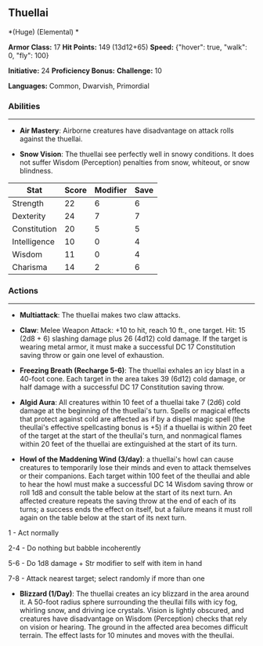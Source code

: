 ## Thuellai
*(Huge) (Elemental) *

**Armor Class:** 17
**Hit Points:** 149 (13d12+65)
**Speed:** {"hover": true, "walk": 0, "fly": 100}

**Initiative:** 24
**Proficiency Bonus:**
**Challenge:** 10

**Languages:** Common, Dwarvish, Primordial

### Abilities
 --- 
- **Air Mastery**: Airborne creatures have disadvantage on attack rolls against the thuellai.

- **Snow Vision**: The thuellai see perfectly well in snowy conditions. It does not suffer Wisdom (Perception) penalties from snow, whiteout, or snow blindness.



| Stat | Score | Modifier | Save |
| ---- | ---- | ---- | ---- |
| Strength | 22 | 6 | 6 |
| Dexterity | 24 | 7 | 7 |
| Constitution | 20 | 5 | 5 |
| Intelligence | 10 | 0 | 4 |
| Wisdom | 11 | 0 | 4 |
| Charisma | 14 | 2 | 6 |

### Actions
 --- 
- **Multiattack**: The thuellai makes two claw attacks.

- **Claw**: Melee Weapon Attack: +10 to hit, reach 10 ft., one target. Hit: 15 (2d8 + 6) slashing damage plus 26 (4d12) cold damage. If the target is wearing metal armor, it must make a successful DC 17 Constitution saving throw or gain one level of exhaustion.

- **Freezing Breath (Recharge 5-6)**: The thuellai exhales an icy blast in a 40-foot cone. Each target in the area takes 39 (6d12) cold damage, or half damage with a successful DC 17 Constitution saving throw.

- **Algid Aura**: All creatures within 10 feet of a thuellai take 7 (2d6) cold damage at the beginning of the thuellai's turn. Spells or magical effects that protect against cold are affected as if by a dispel magic spell (the theullai's effective spellcasting bonus is +5) if a thuellai is within 20 feet of the target at the start of the theullai's turn, and nonmagical flames within 20 feet of the thuellai are extinguished at the start of its turn.

- **Howl of the Maddening Wind (3/day)**: a thuellai's howl can cause creatures to temporarily lose their minds and even to attack themselves or their companions. Each target within 100 feet of the theullai and able to hear the howl must make a successful DC 14 Wisdom saving throw or roll 1d8 and consult the table below at the start of its next turn. An affected creature repeats the saving throw at the end of each of its turns; a success ends the effect on itself, but a failure means it must roll again on the table below at the start of its next turn.

1 - Act normally

2-4 - Do nothing but babble incoherently

5-6 - Do 1d8 damage + Str modifier to self with item in hand

7-8 - Attack nearest target; select randomly if more than one

- **Blizzard (1/Day)**: The thuellai creates an icy blizzard in the area around it. A 50-foot radius sphere surrounding the theullai fills with icy fog, whirling snow, and driving ice crystals. Vision is lightly obscured, and creatures have disadvantage on Wisdom (Perception) checks that rely on vision or hearing. The ground in the affected area becomes difficult terrain. The effect lasts for 10 minutes and moves with the theullai.

